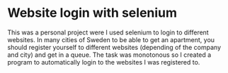 # Website login with selenium
This was a personal project were I used selenium to login to different websites. In many cities of Sweden to be able to get an apartment, you should register yourself to different websites (depending of the company and city) and get in a queue. The task was monotonous so I created a program to automatically login to the websites I was registered to.
